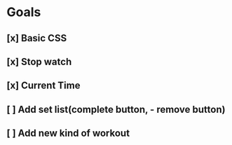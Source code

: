 # Goals

## [x] Basic CSS
## [x] Stop watch
## [x] Current Time
## [ ] Add set list(complete button, - remove button)
## [ ] Add new kind of workout
